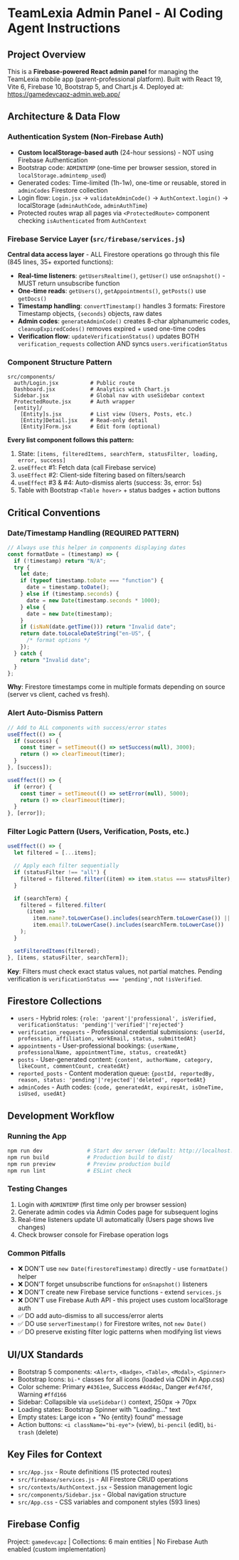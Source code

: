 # TeamLexia Admin Panel - AI Coding Agent Instructions

## Project Overview

This is a **Firebase-powered React admin panel** for managing the TeamLexia mobile app (parent-professional platform). Built with React 19, Vite 6, Firebase 10, Bootstrap 5, and Chart.js 4. Deployed at: https://gamedevcapz-admin.web.app/

## Architecture & Data Flow

### Authentication System (Non-Firebase Auth)

- **Custom localStorage-based auth** (24-hour sessions) - NOT using Firebase Authentication
- Bootstrap code: `ADMINTEMP` (one-time per browser session, stored in `localStorage.admintemp_used`)
- Generated codes: Time-limited (1h-1w), one-time or reusable, stored in `adminCodes` Firestore collection
- Login flow: `Login.jsx` → `validateAdminCode()` → `AuthContext.login()` → localStorage (`adminAuthCode`, `adminAuthTime`)
- Protected routes wrap all pages via `<ProtectedRoute>` component checking `isAuthenticated` from `AuthContext`

### Firebase Service Layer (`src/firebase/services.js`)

**Central data access layer** - ALL Firestore operations go through this file (845 lines, 35+ exported functions):

- **Real-time listeners**: `getUsersRealtime()`, `getUser()` use `onSnapshot()` - MUST return unsubscribe function
- **One-time reads**: `getUsers()`, `getAppointments()`, `getPosts()` use `getDocs()`
- **Timestamp handling**: `convertTimestamp()` handles 3 formats: Firestore Timestamp objects, `{seconds}` objects, raw dates
- **Admin codes**: `generateAdminCode()` creates 8-char alphanumeric codes, `cleanupExpiredCodes()` removes expired + used one-time codes
- **Verification flow**: `updateVerificationStatus()` updates BOTH `verification_requests` collection AND syncs `users.verificationStatus`

### Component Structure Pattern

```
src/components/
  auth/Login.jsx          # Public route
  Dashboard.jsx           # Analytics with Chart.js
  Sidebar.jsx             # Global nav with useSidebar context
  ProtectedRoute.jsx      # Auth wrapper
  [entity]/
    [Entity]s.jsx         # List view (Users, Posts, etc.)
    [Entity]Detail.jsx    # Read-only detail
    [Entity]Form.jsx      # Edit form (optional)
```

**Every list component follows this pattern:**

1. State: `[items, filteredItems, searchTerm, statusFilter, loading, error, success]`
2. `useEffect` #1: Fetch data (call Firebase service)
3. `useEffect` #2: Client-side filtering based on filters/search
4. `useEffect` #3 & #4: Auto-dismiss alerts (success: 3s, error: 5s)
5. Table with Bootstrap `<Table hover>` + status badges + action buttons

## Critical Conventions

### Date/Timestamp Handling (REQUIRED PATTERN)

```javascript
// Always use this helper in components displaying dates
const formatDate = (timestamp) => {
  if (!timestamp) return "N/A";
  try {
    let date;
    if (typeof timestamp.toDate === "function") {
      date = timestamp.toDate();
    } else if (timestamp.seconds) {
      date = new Date(timestamp.seconds * 1000);
    } else {
      date = new Date(timestamp);
    }
    if (isNaN(date.getTime())) return "Invalid date";
    return date.toLocaleDateString("en-US", {
      /* format options */
    });
  } catch {
    return "Invalid date";
  }
};
```

**Why**: Firestore timestamps come in multiple formats depending on source (server vs client, cached vs fresh).

### Alert Auto-Dismiss Pattern

```javascript
// Add to ALL components with success/error states
useEffect(() => {
  if (success) {
    const timer = setTimeout(() => setSuccess(null), 3000);
    return () => clearTimeout(timer);
  }
}, [success]);

useEffect(() => {
  if (error) {
    const timer = setTimeout(() => setError(null), 5000);
    return () => clearTimeout(timer);
  }
}, [error]);
```

### Filter Logic Pattern (Users, Verification, Posts, etc.)

```javascript
useEffect(() => {
  let filtered = [...items];

  // Apply each filter sequentially
  if (statusFilter !== "all") {
    filtered = filtered.filter((item) => item.status === statusFilter);
  }

  if (searchTerm) {
    filtered = filtered.filter(
      (item) =>
        item.name?.toLowerCase().includes(searchTerm.toLowerCase()) ||
        item.email?.toLowerCase().includes(searchTerm.toLowerCase())
    );
  }

  setFilteredItems(filtered);
}, [items, statusFilter, searchTerm]);
```

**Key**: Filters must check exact status values, not partial matches. Pending verification is `verificationStatus === 'pending'`, not `!isVerified`.

## Firestore Collections

- `users` - Hybrid roles: `{role: 'parent'|'professional', isVerified, verificationStatus: 'pending'|'verified'|'rejected'}`
- `verification_requests` - Professional credential submissions: `{userId, profession, affiliation, workEmail, status, submittedAt}`
- `appointments` - User-professional bookings: `{userName, professionalName, appointmentTime, status, createdAt}`
- `posts` - User-generated content: `{content, authorName, category, likeCount, commentCount, createdAt}`
- `reported_posts` - Content moderation queue: `{postId, reportedBy, reason, status: 'pending'|'rejected'|'deleted', reportedAt}`
- `adminCodes` - Auth codes: `{code, generatedAt, expiresAt, isOneTime, isUsed, usedAt}`

## Development Workflow

### Running the App

```bash
npm run dev              # Start dev server (default: http://localhost:5173)
npm run build            # Production build to dist/
npm run preview          # Preview production build
npm run lint             # ESLint check
```

### Testing Changes

1. Login with `ADMINTEMP` (first time only per browser session)
2. Generate admin codes via Admin Codes page for subsequent logins
3. Real-time listeners update UI automatically (Users page shows live changes)
4. Check browser console for Firebase operation logs

### Common Pitfalls

- ❌ DON'T use `new Date(firestoreTimestamp)` directly - use `formatDate()` helper
- ❌ DON'T forget unsubscribe functions for `onSnapshot()` listeners
- ❌ DON'T create new Firebase service functions - extend `services.js`
- ❌ DON'T use Firebase Auth API - this project uses custom localStorage auth
- ✅ DO add auto-dismiss to all success/error alerts
- ✅ DO use `serverTimestamp()` for Firestore writes, not `new Date()`
- ✅ DO preserve existing filter logic patterns when modifying list views

## UI/UX Standards

- Bootstrap 5 components: `<Alert>`, `<Badge>`, `<Table>`, `<Modal>`, `<Spinner>`
- Bootstrap Icons: `bi-*` classes for all icons (loaded via CDN in App.css)
- Color scheme: Primary `#4361ee`, Success `#4dd4ac`, Danger `#ef476f`, Warning `#ffd166`
- Sidebar: Collapsible via `useSidebar()` context, 250px → 70px
- Loading states: Bootstrap Spinner with "Loading..." text
- Empty states: Large icon + "No {entity} found" message
- Action buttons: `<i className="bi-eye">` (view), `bi-pencil` (edit), `bi-trash` (delete)

## Key Files for Context

- `src/App.jsx` - Route definitions (15 protected routes)
- `src/firebase/services.js` - All Firestore CRUD operations
- `src/contexts/AuthContext.jsx` - Session management logic
- `src/components/Sidebar.jsx` - Global navigation structure
- `src/App.css` - CSS variables and component styles (593 lines)

## Firebase Config

Project: `gamedevcapz` | Collections: 6 main entities | No Firebase Auth enabled (custom implementation)
